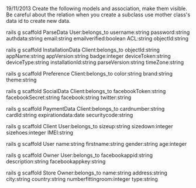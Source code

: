 19/11/2013 Create the following models and association, make them visible. Be careful about the relation when you create a subclass
use mother class's data id to create new data.

rails g scaffold ParseData User:belongs_to username:string password:string authdata:string email:string emailverified:boolean ACL:string objectId:string

rails g scaffold InstallationData Client:belongs_to objectId:string appName:string appVersion:string badge:integer deviceToken:string deviceType:string installationId:string parseVersion:string timeZone:string  


rails g scaffold Preference Client:belongs_to color:string brand:string theme:string 


rails g scaffold SocialData Client:belongs_to facebookToken:string facebookSecret:string facebook:string twitter:string 


rails g scaffold PaymentData Client:belongs_to cardnumber:string cardId:string expirationdata:date securitycode:string


rails g scaffold Client User:belongs_to sizeup:string sizedown:integer sizehoes:integer IMEI:string 


rails g scaffold User name:string firstname:string gender:string age:integer


rails g scaffold Owner User:belongs_to facebookappid:string description:string facebookappkey:string


rails g scaffold Store Owner:belongs_to name:string address:string city:string country:string numberfittingroom:integer type:string 



